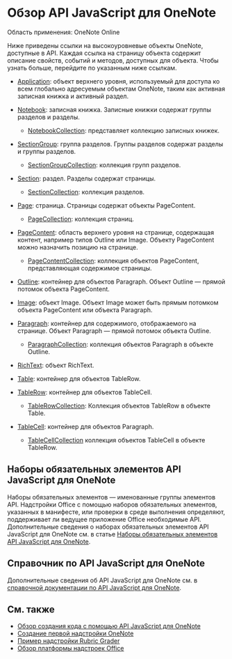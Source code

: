 # <a name="onenote-javascript-api-overview"></a>Обзор API JavaScript для OneNote

Область применения: OneNote Online

Ниже приведены ссылки на высокоуровневые объекты OneNote, доступные в API. Каждая ссылка на страницу объекта содержит описание свойств, событий и методов, доступных для объекта. Чтобы узнать больше, перейдите по указанным ниже ссылкам. 
    
- [Application](/javascript/api/onenote/onenote.application): объект верхнего уровня, используемый для доступа ко всем глобально адресуемым объектам OneNote, таким как активная записная книжка и активный раздел.

- [Notebook](/javascript/api/onenote/onenote.notebook): записная книжка. Записные книжки содержат группы разделов и разделы.
    - [NotebookCollection](/javascript/api/onenote/onenote.notebookcollection): представляет коллекцию записных книжек.

- [SectionGroup](/javascript/api/onenote/onenote.sectiongroup): группа разделов. Группы разделов содержат разделы и группы разделов.
    - [SectionGroupCollection](/javascript/api/onenote/onenote.sectiongroupcollection): коллекция групп разделов.

- [Section](/javascript/api/onenote/onenote.section): раздел. Разделы содержат страницы.
    - [SectionCollection](/javascript/api/onenote/onenote.sectioncollection): коллекция разделов.

- [Page](/javascript/api/onenote/onenote.page): страница. Страницы содержат объекты PageContent.
    - [PageCollection](/javascript/api/onenote/onenote.pagecollection): коллекция страниц.

- [PageContent](/javascript/api/onenote/onenote.pagecontent): область верхнего уровня на странице, содержащая контент, например типов Outline или Image. Объекту PageContent можно назначить позицию на странице.
    - [PageContentCollection](/javascript/api/onenote/onenote.pagecontentcollection): коллекция объектов PageContent, представляющая содержимое страницы.

- [Outline](/javascript/api/onenote/onenote.outline): контейнер для объектов Paragraph. Объект Outline — прямой потомок объекта PageContent.

- [Image](/javascript/api/onenote/onenote.image): объект Image. Объект Image может быть прямым потомком объекта PageContent или объекта Paragraph.

- [Paragraph](/javascript/api/onenote/onenote.paragraph): контейнер для содержимого, отображаемого на странице. Объект Paragraph — прямой потомок объекта Outline.
    - [ParagraphCollection](/javascript/api/onenote/onenote.paragraphcollection): коллекция объектов Paragraph в объекте Outline.

- [RichText](/javascript/api/onenote/onenote.richtext): объект RichText.

- [Table](/javascript/api/onenote/onenote.table): контейнер для объектов TableRow.

- [TableRow](/javascript/api/onenote/onenote.tablerow): контейнер для объектов TableCell.
    - [TableRowCollection](/javascript/api/onenote/onenote.tablerowcollection): Коллекция объектов TableRow в объекте Table.
 
- [TableCell](/javascript/api/onenote/onenote.tablecell): контейнер для объектов Paragraph.
    - [TableCellCollection](/javascript/api/onenote/onenote.tablecellcollection) коллекция объектов TableCell в объекте TableRow.

## <a name="onenote-javascript-api-requirement-sets"></a>Наборы обязательных элементов API JavaScript для OneNote

Наборы обязательных элементов — именованные группы элементов API. Надстройки Office с помощью наборов обязательных элементов, указанных в манифесте, или проверки в среде выполнения определяют, поддерживает ли ведущее приложение Office необходимые API. Дополнительные сведения о наборах обязательных элементов API JavaScript для OneNote см. в статье [Наборы обязательных элементов API JavaScript для OneNote](../requirement-sets/onenote-api-requirement-sets.md).

## <a name="onenote-javascript-api-reference"></a>Справочник по API JavaScript для OneNote

Дополнительные сведения об API JavaScript для OneNote см. в [справочной документации по API JavaScript для OneNote](/javascript/api/onenote).

## <a name="see-also"></a>См. также

- [Обзор создания кода с помощью API JavaScript для OneNote](https://docs.microsoft.com/office/dev/add-ins/onenote/onenote-add-ins-programming-overview)
- [Создание первой надстройки OneNote](https://docs.microsoft.com/office/dev/add-ins/onenote/onenote-add-ins-getting-started)
- [Пример надстройки Rubric Grader](https://github.com/OfficeDev/OneNote-Add-in-Rubric-Grader)
- [Обзор платформы надстроек Office](https://docs.microsoft.com/office/dev/add-ins/overview/office-add-ins)
